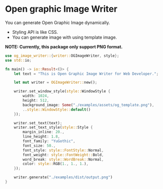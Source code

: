 # Open graphic Image Writer

You can generate Open Graphic Image dynamically.

- Styling API is like CSS.
- You can generate image with using template image.

**NOTE: Currently, this package only support PNG format.**

```rs
use og_image_writer::{writer::OGImageWriter, style};
use std::io;

fn main() -> io::Result<()> {
    let text = "This is Open Graphic Image Writer for Web Developer.";

    let mut writer = OGImageWriter::new();

    writer.set_window_style(style::WindowStyle {
        width: 1024,
        height: 512,
        background_image: Some("./examples/assets/og_template.png"),
        ..style::WindowStyle::default()
    });

    writer.set_text(text);
    writer.set_text_style(style::Style {
        margin_inline: 20.,
        line_height: 1.8,
        font_family: "YuGothic",
        font_size: 50.,
        font_style: style::FontStyle::Normal,
        font_weight: style::FontWeight::Bold,
        word_break: style::WordBreak::Normal,
        color: style::RGB(1., 1., 1.),
    });

    writer.generate("./examples/dist/output.png")
}
```
